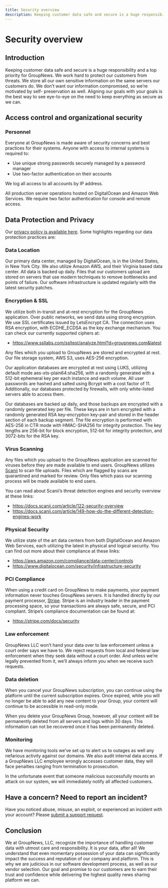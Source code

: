 ```yaml
---
title: Security overview
description: Keeping customer data safe and secure is a huge responsibility and a top priority for GroupNews. These are the steps we take to keep it safe and secure.
---
```


# Security overview

## Introduction

Keeping customer data safe and secure is a huge responsibility and a top priority for GroupNews. We work hard to protect our customers from threats. We store all our own sensitive information on the same servers our customers do. We don’t want our information compromised, so we’re motivated by self- preservation as well. Aligning our goals with your goals is the best way to see eye-to-eye on the need to keep everything as secure as we can.

## Access control and organizational security

### Personnel

Everyone at GroupNews is made aware of security concerns and best practices for their systems. Anyone with access to internal systems is required to:

- Use unique strong passwords securely managed by a password manager
- Use two-factor authentication on their accounts

We log all access to all accounts by IP address.

All production server operations hosted on DigitalOcean and Amazon Web Services. We require two factor authentication for console and remote access.

## Data Protection and Privacy

Our [privacy policy is available here](https://groupnews.com/about/policies/privacy). Some highlights regarding our data protection practices are:

### Data Location

Our primary data center, managed by DigitalOcean, is in the United States, in New York City. We also utilize Amazon AWS, and their Virginia based data center. All data is backed up daily. Files that our customers upload are stored on servers that use modern techniques to remove bottlenecks and points of failure. Our software infrastructure is updated regularly with the latest security patches.

### Encryption & SSL

We utilize both in-transit and at-rest encryption for the GroupNews application. Over public networks, we send data using strong encryption. We use SSL certificates issued by LetsEncrypt CA. The connection uses RSA encryption, with ECDHE_ECDSA as the key exchange mechanism. You can check our currently supported ciphers at:

- <https://www.ssllabs.com/ssltest/analyze.html?d=groupnews.com&latest>

Any files which you upload to GroupNews are stored and encrypted at rest. Our file storage system, AWS S3, uses AES-256 encryption.

Our application databases are encrypted at rest using LUKS, utilizing default mode aes-xts-plain64:sha256, with a randomly generated with a 512-bit ephemeral key per each instance and each volume. All user passwords are hashed and salted using Bcrypt with a cost factor of 11. Additionally, our databases protected by firewalls, with only white-listed servers able to access them.

Our databases are backed up daily, and those backups are encrypted with a randomly generated key per file. These keys are in turn encrypted with a randomly generated RSA key-encryption key-pair and stored in the header section of each backup segment. The file encryption is performed with AES-256 in CTR mode with HMAC-SHA256 for integrity protection. The key lengths are 256-bit for block encryption, 512-bit for integrity protection, and 3072-bits for the RSA key.

### Virus Scanning

Any files which you upload to the GroupNews application are scanned for viruses before they are made available to end users. GroupNews utilizes [Scanii](https://www.scanii.com) to scan file uploads. Files which are flagged by scans are quarantined and marked for review. Only files which pass our scanning process will be made available to end users.

You can read about Scanii’s threat detection engines and security overview at these links:

- <https://docs.scanii.com/article/122-security-overview>
- <https://docs.scanii.com/article/149-how-do-the-different-detection-engines-work>

### Physical Security

We utilize state of the art data centers from both DigitalOcean and Amazon Web Services, each utilizing the latest in physical and logical security. You can find out more about their compliance at these links:

- <https://aws.amazon.com/compliance/data-center/controls>
- <https://www.digitalocean.com/security/infrastructure-security>

### PCI Compliance

When using a credit card on GroupNews to make payments, your payment information never touches GroupNews servers. It is handled directly by our payment processor, [Stripe](https://stripe.com). Stripe is an industry leader in the payment processing space, so your transactions are always safe, secure, and PCI compliant. Stripe’s compliance documentation can be found at:

- <https://stripe.com/docs/security>

### Law enforcement

GroupNews LLC won’t hand your data over to law enforcement unless a court order says we have to. We reject requests from local and federal law enforcement when they seek data without a court order. And unless we’re legally prevented from it, we’ll always inform you when we receive such requests.

### Data deletion

When you cancel your GroupNews subscription, you can continue using the
platform until the current subscription expires. Once expired, while you will no
longer be able to add any new content to your Group, your content will continue
to be accessible in read-only mode.

When you delete your GroupNews Group, however, all your content will be
permanently deleted from all servers and logs within 30 days. This information
can not be recovered once it has been permanently deleted.

### Monitoring

We have monitoring tools we’ve set up to alert us to outages as well any nefarious activity against our domains. We also audit internal data access. If a GroupNews LLC employee wrongly accesses customer data, they will face penalties ranging from termination to prosecution.

In the unfortunate event that someone malicious successfully mounts an attack on our system, we will immediately notify all affected customers.

## Have a concern? Need to report an incident?

Have you noticed abuse, misuse, an exploit, or experienced an incident with your account? Please [submit a support request](/support).

## Conclusion

We at GroupNews, LLC, recognize the importance of handling customer data with utmost care and responsibility. It is your data, after all! We understand that even momentary possession of your data can significantly impact the success and reputation of our company and platform. This is why we are judicious in our software development process, as well as our vendor selection. Our goal and promise to our customers are to earn their trust and confidence while delivering the highest quality news sharing platform we can.
